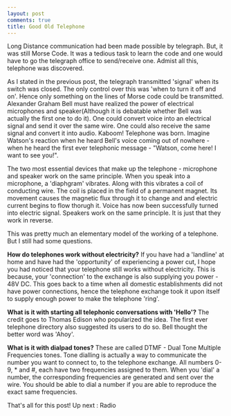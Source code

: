 ```yaml
---
layout: post
comments: true 
title: Good Old Telephone
---
```


Long Distance communication had been made possible by telegraph. But, it was still Morse Code. It was a tedious task to learn the code and one would have to go the telegraph office to send/receive one. Admist all this, telephone was discovered. 

As I stated in the previous post, the telegraph transmitted 'signal' when its switch was closed. The only control over this was 'when to turn it off and on'. Hence only something on the lines of Morse code could be transmitted. Alexander Graham Bell must have realized the power of electrical microphones and speaker(Although it is debatable whether Bell was actually the first one to do it). One could convert voice into an electrical signal and send it over the same wire. One could also receive the same signal and convert it into audio. Kaboom! Telephone was born. Imagine Watson's reaction when he heard Bell's voice coming out of nowhere - when he heard the first ever telephonic message -  "Watson, come here! I want to see you!".	

The two most essential devices that make up the telephone - microphone and speaker work on the same principle. When you speak into a microphone, a 'diaphgram' vibrates. Along with this vibrates a coil of conducting wire. The coil is placed in the field of a permanent magnet. Its movement causes the magnetic flux through it to change and and electric current begins to flow thorugh it. Voice has now been successfully turned into electric signal.  Speakers work on the same principle. It is just that they work in reverse.

This was pretty much an elementary model of the working of a telephone. But I still had some questions.

**How do telephones work without electricity?**
If you have had a 'landline' at home and have had the 'opportunity' of experiencing a power cut, I hope you had noticed that your telephone still works without electricity. This is because, your 'connection' to the exchange is also supplying you power - 48V DC. This goes back to a time when all domestic establishments did not have power connections, hence the telephone exchange took it upon itself to supply enough power to make the telephone 'ring'.

**What is it with starting all telephonic conversations with 'Hello'?**
The credit goes to Thomas Edison who popularized the idea. The first ever telephone directory also suggested its users to do so. Bell thought the better word was 'Ahoy'.

**What is it with dialpad tones?**
These are called DTMF - Dual Tone Multiple Frequencies tones. Tone dialling is actually a way to communicate the number you want to connect to, to the telephone exchange. All numbers 0-9, * and #, each have two frequencies assigned to them. When you 'dial' a number, the corresponding frequencies are generated and sent over the wire. You should be able to dial a number if you are able to reproduce the exact same frequencies.

That's all for this post! 
Up next : Radio
